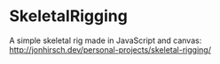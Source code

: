 # SkeletalRigging

A simple skeletal rig made in JavaScript and canvas:
http://jonhirsch.dev/personal-projects/skeletal-rigging/
